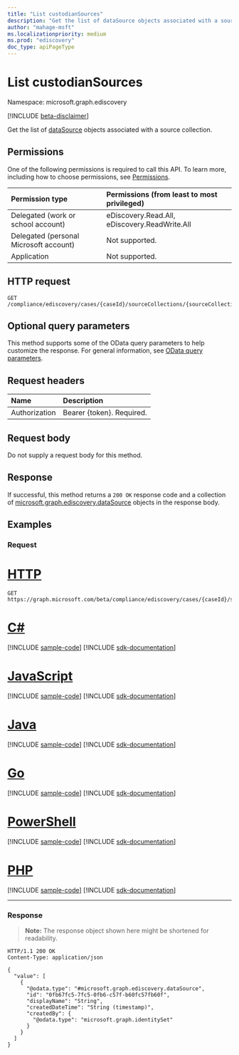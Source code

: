 ```yaml
---
title: "List custodianSources"
description: "Get the list of dataSource objects associated with a source collection."
author: "mahage-msft"
ms.localizationpriority: medium
ms.prod: "ediscovery"
doc_type: apiPageType
---
```


# List custodianSources

Namespace: microsoft.graph.ediscovery

[!INCLUDE [beta-disclaimer](../../includes/beta-disclaimer.md)]

Get the list of [dataSource](../resources/ediscovery-datasource.md) objects associated with a source collection.

## Permissions

One of the following permissions is required to call this API. To learn more, including how to choose permissions, see [Permissions](/graph/permissions-reference).

|Permission type|Permissions (from least to most privileged)|
|:---|:---|
|Delegated (work or school account)|eDiscovery.Read.All, eDiscovery.ReadWrite.All|
|Delegated (personal Microsoft account)|Not supported.|
|Application|Not supported.|

## HTTP request

<!-- {
  "blockType": "ignored"
}
-->

``` http
GET /compliance/ediscovery/cases/{caseId}/sourceCollections/{sourceCollectionId}/custodianSources
```

## Optional query parameters

This method supports some of the OData query parameters to help customize the response. For general information, see [OData query parameters](/graph/query-parameters).

## Request headers

|Name|Description|
|:---|:---|
|Authorization|Bearer {token}. Required.|

## Request body

Do not supply a request body for this method.

## Response

If successful, this method returns a `200 OK` response code and a collection of [microsoft.graph.ediscovery.dataSource](../resources/ediscovery-datasource.md) objects in the response body.

## Examples

### Request


# [HTTP](#tab/http)
<!-- {
  "blockType": "request",
  "name": "list_datasource_2"
}
-->

``` http
GET https://graph.microsoft.com/beta/compliance/ediscovery/cases/{caseId}/sourceCollections/{sourceCollectionId}/custodianSources
```

# [C#](#tab/csharp)
[!INCLUDE [sample-code](../includes/snippets/csharp/list-datasource-2-csharp-snippets.md)]
[!INCLUDE [sdk-documentation](../includes/snippets/snippets-sdk-documentation-link.md)]

# [JavaScript](#tab/javascript)
[!INCLUDE [sample-code](../includes/snippets/javascript/list-datasource-2-javascript-snippets.md)]
[!INCLUDE [sdk-documentation](../includes/snippets/snippets-sdk-documentation-link.md)]

# [Java](#tab/java)
[!INCLUDE [sample-code](../includes/snippets/java/list-datasource-2-java-snippets.md)]
[!INCLUDE [sdk-documentation](../includes/snippets/snippets-sdk-documentation-link.md)]

# [Go](#tab/go)
[!INCLUDE [sample-code](../includes/snippets/go/list-datasource-2-go-snippets.md)]
[!INCLUDE [sdk-documentation](../includes/snippets/snippets-sdk-documentation-link.md)]

# [PowerShell](#tab/powershell)
[!INCLUDE [sample-code](../includes/snippets/powershell/list-datasource-2-powershell-snippets.md)]
[!INCLUDE [sdk-documentation](../includes/snippets/snippets-sdk-documentation-link.md)]

# [PHP](#tab/php)
[!INCLUDE [sample-code](../includes/snippets/php/list-datasource-2-php-snippets.md)]
[!INCLUDE [sdk-documentation](../includes/snippets/snippets-sdk-documentation-link.md)]

---

### Response

> **Note:** The response object shown here might be shortened for readability.
<!-- {
  "blockType": "response",
  "truncated": true,
  "@odata.type": "Collection(microsoft.graph.ediscovery.dataSource)"
}
-->

``` http
HTTP/1.1 200 OK
Content-Type: application/json

{
  "value": [
    {
      "@odata.type": "#microsoft.graph.ediscovery.dataSource",
      "id": "0fb67fc5-7fc5-0fb6-c57f-b60fc57fb60f",
      "displayName": "String",
      "createdDateTime": "String (timestamp)",
      "createdBy": {
        "@odata.type": "microsoft.graph.identitySet"
      }
    }
  ]
}
```
